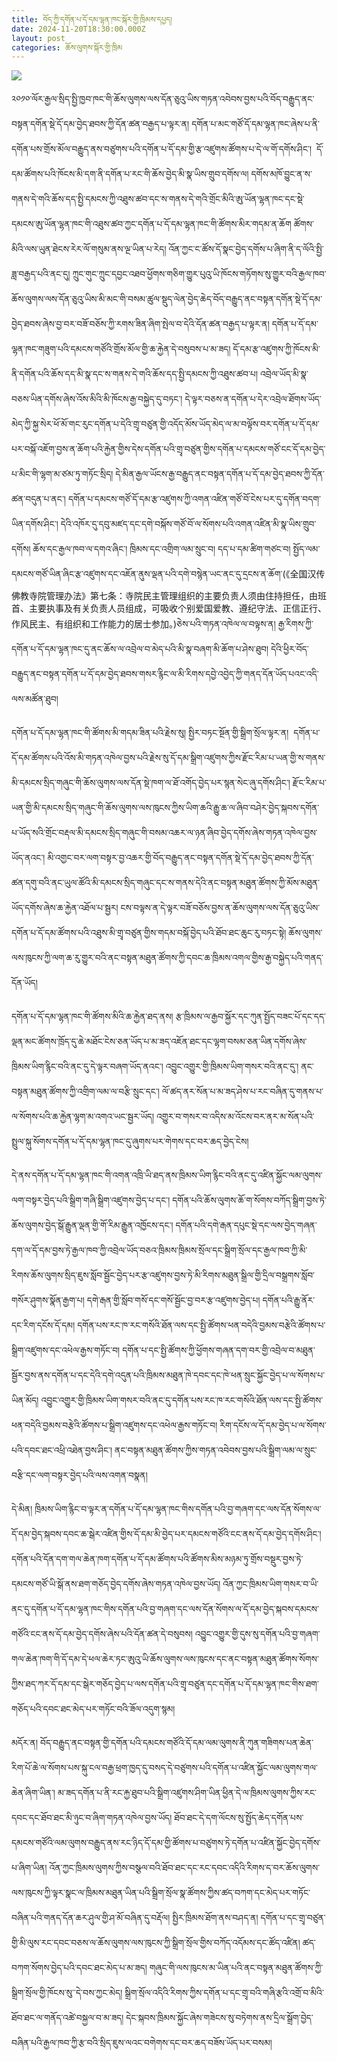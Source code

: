 ```yaml
---
title: བོད་ཀྱི་དགོན་པ་དོ་དམ་ལྷན་ཁང་སྐོར་གྱི་ཁྲིམས་དཔྱད།
date: 2024-11-20T18:30:00.000Z
layout: post
categories: ཆོས་ལུགས་སྐོར་གྱི་ཁྲིམ
---
```


![](/assets/img/%C3%A9%E2%80%9A%C2%A3%C3%A4%C2%BB%E2%80%9C%C3%A5%E2%80%9C%E2%80%A1.jpg)

༢༠༡༠་ལོར་རྒྱལ་སྲིད་སྤྱི་ཁྱབ་ཁང་གི་ཆོས་ལུགས་ལས་དོན་ཅུའུ་ཡིས་གཏན་འབེབས་བྱས་པའི་བོད་བརྒྱུད་ནང་བསྟན་དགོན་སྡེ་དོ་དམ་བྱེད་ཐབས་ཀྱི་དོན་ཚན་བརྒྱད་པ་ལྟར་ན། དགོན་པ་མང་གཙོ་དོ་དམ་ལྷན་ཁང་ཞེས་པ་ནི་དགོན་པས་གྲོས་མོལ་བརྒྱུད་ནས་བཙུགས་པའི་དགོན་པ་དོ་དམ་གྱི་རྩ་འཛུགས་ཚོགས་པ་དེ་ལ་གོ་དགོས་ཤིང་།  དོ་དམ་ཚོགས་པའི་ཁོངས་མི་དག་ནི་དགོན་པ་རང་གི་ཆོས་བྱེད་མི་སྣ་ཡིས་གྲུབ་དགོས་ལ། དགོས་མཁོ་བྱུང་ན་ས་གནས་དེ་གའི་ཆོས་དད་སྤྱི་དམངས་ཀྱི་འཐུས་ཚབ་དང་ས་གནས་དེ་གའི་གྲོང་མིའི་ཨུ་ཡོན་ལྷན་ཁང་དང་སྡེ་དམངས་ཨུ་ཡོན་ལྷན་ཁང་གི་འཐུས་ཚབ་ཀྱང་དགོན་པ་དོ་དམ་ལྷན་ཁང་གི་ཚོགས་མིར་གདམ་ན་ཆོག ཚོགས་མིའི་ལས་ཡུན་ཐེངས་རེར་ལོ་གསུམ་ནས་ལྔ་ཡིན་པ་རེད། འོན་ཀྱང་ང་ཚོས་དོ་སྣང་བྱེད་དགོས་པ་ཞིག་ནི་ད་ལོའི་སྤྱི་ཟླ་བརྒྱད་པའི་ནང་དུ། ཀྲུང་གུང་ཀྲུང་དབྱང་འཐབ་ཕྱོགས་གཅིག་གྱུར་པུའུ་ཡི་ཁོངས་གཏོགས་སུ་གྱུར་བའི་རྒྱལ་ཁབ་ཆོས་ལུགས་ལས་དོན་ཅུའུ་ཡིས་མི་མང་གི་བསམ་ཚུལ་སྡུད་ལེན་བྱེད་ཆེད་བོད་བརྒྱུད་ནང་བསྟན་དགོན་སྡེ་དོ་དམ་བྱེད་ཐབས་ཞེས་བྱ་བར་བཟོ་བཅོས་ཀྱི་རགས་ཟིན་ཞིག་སྤེལ་བ་དེའི་དོན་ཚན་བརྒྱད་པ་ལྟར་ན། དགོན་པ་དོ་དམ་ལྷན་ཁང་གཟུག་པའི་དམངས་གཙོའི་གྲོས་མོལ་གྱི་ཆ་རྐྱེན་དེ་བསུབས་པ་མ་ཟད། དོ་དམ་རྩ་འཛུགས་ཀྱི་ཁོངས་མི་ནི་དགོན་པའི་ཆོས་དད་མི་སྣ་དང་ས་གནས་དེ་གའི་ཆོས་དད་སྤྱི་དམངས་ཀྱི་འཐུས་ཚབ་པ། འབྲེལ་ཡོད་མི་སྣ་བཅས་ཡིན་དགོས་ཞེས་འོས་མིའི་མི་ཁོངས་རྒྱ་བསྐྱེད་དུ་བཏང་། དེ་ལྟར་བཅས་ན་དགོན་པ་དེར་འབྲེལ་ཐོགས་ཡོད་མེད་ཀྱི་སྐྱ་སེར་ཕོ་མོ་གང་རུང་དགོན་པ་དེའི་གྲྭ་བཙུན་གྱི་འདོད་མོས་ཡོད་མེད་ལ་མ་བལྟོས་བར་དགོན་པ་དོ་དམ་པར་བསྐོ་འཇོག་བྱས་ན་ཆོག་པའི་རྐྱེན་གྱིས་དེས་དགོན་པའི་གྲྭ་བཙུན་གྱིས་དགོན་པ་དམངས་གཙོ་ངང་དོ་དམ་བྱེད་པ་མིང་གི་ལྷག་མ་ཙམ་ཏུ་གཏོང་སྲིད། དེ་མིན་རྒྱལ་ཡོངས་རྒྱ་བརྒྱུད་ནང་བསྟན་དགོན་པ་དོ་དམ་བྱེད་ཐབས་ཀྱི་དོན་ཚན་བདུན་པ་ནང་། དགོན་པ་དམངས་གཙོ་དོ་དམ་རྩ་འཛུགས་ཀྱི་འགན་འཛིན་གཙོ་བོ་ངེས་པར་དུ་དགོན་བདག་ཡིན་དགོས་ཤིང་། དེའི་འཁོར་དུ་དབུ་མཛད་དང་དགེ་བསྐོས་གཙོ་བོ་ལ་སོགས་པའི་འགན་འཛིན་མི་སྣ་ཡིས་གྲུབ་དགོས། ཆོས་དང་རྒྱལ་ཁབ་ལ་དགའ་ཞིང་། ཁྲིམས་དང་འགྲིག་ལམ་སྲུང་བ། དད་པ་དམ་ཚིག་གཙང་བ། སྤྱོད་ལམ་དམངས་གཙོ་ཡིན་ཞིང་རྩ་འཛུགས་དང་འཇོན་ནུས་ལྡན་པའི་དགེ་བསྙེན་ཡང་ནང་དུ་དྲངས་ན་ཆོག་(《全国汉传佛教寺院管理办法》第七条：寺院民主管理组织的主要负责人须由住持担任，由班首、主要执事及有关负责人员组成，可吸收个别爱国爱教、遵纪守法、正信正行、作风民主、有组织和工作能力的居士参加。)ཅེས་པའི་གཏན་འཁེལ་ལ་བལྟས་ན། རྒྱ་རིགས་ཀྱི་དགོན་པ་དོ་དམ་ལྷན་ཁང་དུ་ནང་ཆོས་ལ་འབྲེལ་བ་མེད་པའི་མི་སྣ་བཞག་མི་ཆོག་པ་ཤེས་ཐུབ། དེའི་ཕྱིར་བོད་བརྒྱུད་ནང་བསྟན་དགོན་པ་དོ་དམ་བྱེད་ཐབས་གསར་རྙིང་ལ་མི་རིགས་དབྱེ་འབྱེད་ཀྱི་གནད་དོན་ཡོད་པའང་འདི་ལས་མཚོན་ཐུབ། 

དགོན་པ་དོ་དམ་ལྷན་ཁང་གི་ཚོགས་མི་གདམ་ཟིན་པའི་རྗེས་སུ། སྤྱིར་བཏང་སྔོན་གྱི་སྒྲིག་སྲོལ་ལྟར་ན།  དགོན་པ་དོ་དམ་ཚོགས་པའི་འོས་མི་གཏན་འཁེལ་བྱས་པའི་རྗེས་སུ་དོ་དམ་སྒྲིག་འཛུགས་ཀྱིས་རྫོང་རིམ་པ་ཡན་གྱི་ས་གནས་མི་དམངས་སྲིད་གཞུང་གི་ཆོས་ལུགས་ལས་དོན་སྡེ་ཁག་ལ་ཐོ་འགོད་བྱེད་པར་སྙན་སེང་ཞུ་དགོས་ཤིང་། རྫོང་རིམ་པ་ཡན་གྱི་མི་དམངས་སྲིད་གཞུང་གི་ཆོས་ལུགས་ལས་ཁུངས་ཀྱིས་ཡིག་ཆའི་རྒྱུ་ཆ་ལ་ཞིབ་བཤེར་བྱེད་སྐབས་དགོན་པ་ཡོད་སའི་གྲོང་བརྡལ་མི་དམངས་སྲིད་གཞུང་གི་བསམ་འཆར་ལ་ཉན་ཞིབ་བྱེད་དགོས་ཞེས་གཏན་འཁེལ་བྱས་ཡོད་ནའང་། མི་འགྱང་བར་ལག་བསྟར་བྱ་འཆར་གྱི་བོད་བརྒྱུད་ནང་བསྟན་དགོན་སྡེ་དོ་དམ་བྱེད་ཐབས་ཀྱི་དོན་ཚན་དགུ་བའི་ནང་ཡུལ་ཚོའི་མི་དམངས་སྲིད་གཞུང་དང་ས་གནས་དེའི་ནང་བསྟན་མཐུན་ཚོགས་ཀྱི་མོས་མཐུན་ཡོད་དགོས་ཞེས་ཆ་རྐྱེན་འཐོལ་པ་སྦྱར། ངས་བལྟས་ན་དེ་ལྟར་བཟོ་བཅོས་བྱས་ན་ཆོས་ལུགས་ལས་དོན་ཅུའུ་ཡིས་དགོན་པ་དོ་དམ་ཚོགས་པའི་འཐུས་མི་གྲྭ་བཙུན་གྱིས་གདམ་བསྐོ་བྱེད་པའི་ཐོབ་ཐང་ཆུང་རུ་བཏང་སྟེ། ཆོས་ལུགས་ལས་ཁུངས་ཀྱི་ལག་ཆ་རུ་གྱུར་བའི་ནང་བསྟན་མཐུན་ཚོགས་ཀྱི་དབང་ཆ་ཁྲིམས་འགལ་གྱིས་རྒྱ་བསྐྱེད་པའི་གནད་དོན་ཡོད། 

དགོན་པ་དོ་དམ་ལྷན་ཁང་གི་ཚོགས་མིའི་ཆ་རྐྱེན་ཐད་ནས། རྩ་ཁྲིམས་ལ་རྒྱབ་སྐྱོར་དང་ཀུན་སྤྱོད་བཟང་པོ་དང་དད་ལྡན་མང་ཚོགས་ཁྲོད་དུ་ཆེ་མཐོང་ངེས་ཅན་ཡོད་པ་མ་ཟད་འཇོན་ཐང་དང་ལྷག་བསམ་ཅན་ཡིན་དགོས་ཞེས་ཁྲིམས་ཡིག་རྙིང་བའི་ནང་དུ་དེ་ལྟར་བཞག་ཡོད་ནའང་། འབྱུང་འགྱུར་གྱི་ཁྲིམས་ཡིག་གསར་བའི་ནང་དུ་། ནང་བསྟན་མཐུན་ཚོགས་ཀྱི་འགྲིག་ལམ་ལ་བརྩི་སྲུང་དང་། ལོ་ཚད་ནར་སོན་པ་མ་ཟད་ཤེས་པ་རང་བཞིན་དུ་གནས་པ་ལ་སོགས་པའི་ཆ་རྐྱེན་ལྷག་མ་འགའ་ཡང་སྦྱར་ཡོད། འགྱུར་བ་གསར་བ་འདིས་མ་འོངས་བར་ནར་མ་སོན་པའི་སྤྲུལ་སྐུ་སོགས་དགོན་པ་དོ་དམ་ལྷན་ཁང་དུ་ཞུགས་པར་གེགས་དང་བར་ཆད་བྱེད་ངེས། 

དེ་ནས་དགོན་པ་དོ་དམ་ལྷན་ཁང་གི་འགན་འཁྲི་ཡི་ཐད་ནས་ཁྲིམས་ཡིག་རྙིང་བའི་ནང་དུ་འཛིན་སྐྱོང་ལམ་ལུགས་ལག་བསྟར་བྱེད་པའི་སྒྲིག་གཞི་སྒྲིག་འཛུགས་བྱེད་པ་དང་། དགོན་པའི་ཆོས་ལུགས་ཆོ་ག་སོགས་བཀོད་སྒྲིག་བྱས་ཏེ་ཆོས་ལུགས་བྱེད་སྒོ་རྒྱུན་ལྡན་གྱི་གོ་རིམ་རྒྱུན་འཁྱོངས་དང་། དགོན་པའི་དགེ་རྒན་དཔུང་སྡེ་དང་ལས་བྱེད་གཞན་དག་ལ་དོ་དམ་བྱས་ཏེ་རྒྱལ་ཁབ་ཀྱི་འབྲེལ་ཡོད་བཅའ་ཁྲིམས་ཁྲིམས་སྲོལ་དང་སྒྲིག་སྲོལ་དང་རྒྱལ་ཁབ་ཀྱི་མི་རིགས་ཆོས་ལུགས་སྲིད་ཇུས་སློབ་སྦྱོང་བྱེད་པར་རྩ་འཛུགས་བྱས་ཏེ་མི་རིགས་མཐུན་སྒྲིལ་གྱི་དྲིལ་བསྒྲགས་སློབ་གསོར་ཤུགས་སྣོན་རྒྱག་པ། དགེ་རྒན་གྱི་སློབ་གསོ་དང་གསོ་སྦྱོང་བྱ་བར་རྩ་འཛུགས་བྱེད་པ། དགོན་པའི་རྒྱུ་ནོར་དང་རིག་དངོས་དོ་དམ། དགོན་པས་རང་ཁ་རང་གསོའི་ཐོན་ལས་དང་སྤྱི་ཚོགས་ཕན་བདེའི་བྱམས་བརྩེའི་ཚོགས་པ་སྒྲིག་འཛུགས་དང་འཕེལ་རྒྱས་གཏོང་བ། དགོན་པ་དང་སྤྱི་ཚོགས་ཀྱི་ཕྱོགས་གཞན་དག་བར་གྱི་འབྲེལ་བ་མཐུན་སྦྱོར་བྱས་ནས་དགོན་པ་དང་དེའི་དགེ་འདུན་པའི་ཁྲིམས་མཐུན་ཁེ་དབང་དང་ཁེ་ཕན་སྲུང་སྐྱོང་བྱེད་པ་ལ་སོགས་པ་ཡིན་མོད། འབྱུང་འགྱུར་གྱི་ཁྲིམས་ཡིག་གསར་བའི་ནང་དུ་དགོན་པས་རང་ཁ་རང་གསོའི་ཐོན་ལས་དང་སྤྱི་ཚོགས་ཕན་བདེའི་བྱམས་བརྩེའི་ཚོགས་པ་སྒྲིག་འཛུགས་དང་འཕེལ་རྒྱས་གཏོང་བ། རིག་དངོས་ལ་དོ་དམ་བྱེད་པ་ལ་སོགས་པའི་དབང་ཐང་འཕྲི་འཐེན་བྱས་ཤིང་། ནང་བསྟན་མཐུན་ཚོགས་ཀྱིས་གཏན་འབེབས་བྱས་པའི་སྒྲིག་ལམ་ལ་སྲུང་བརྩི་དང་ལག་བསྟར་བྱེད་པའི་ལས་འགན་བསྣན། 

དེ་མིན། ཁྲིམས་ཡིག་རྙིང་བ་ལྟར་ན་དགོན་པ་དོ་དམ་ལྷན་ཁང་གིས་དགོན་པའི་བྱ་གཞག་དང་ལས་དོན་སོགས་ལ་དོ་དམ་བྱེད་སྐབས་དབང་ཆ་སྒེར་འཛིན་གྱིས་དོ་དམ་མི་བྱེད་པར་དམངས་གཙོའི་ངང་ནས་དོ་དམ་བྱེད་དགོས་ཤིང་། དགོན་པའི་དོན་དག་གལ་ཆེན་ཁག་དགོན་པ་དོ་དམ་ཚོགས་པའི་ཚོགས་མིས་མཉམ་ཏུ་གྲོས་བསྡུར་བྱས་ཏེ་དམངས་གཙོ་ཡི་སྒོ་ནས་ཐག་གཅོད་བྱེད་དགོས་ཞེས་གཏན་འཁེལ་བྱས་ཡོད། འོན་ཀྱང་ཁྲིམས་ཡིག་གསར་བ་ཡི་ནང་དུ་དགོན་པ་དོ་དམ་ལྷན་ཁང་གིས་དགོན་པའི་བྱ་གཞག་དང་ལས་དོན་སོགས་ལ་དོ་དམ་བྱེད་སྐབས་དམངས་གཙོའི་ངང་ནས་དོ་དམ་བྱེད་དགོས་ཞེས་པའི་དོན་ཚན་དེ་བསུབས། འབྱུང་འགྱུར་གྱི་དུས་སུ་དགོན་པའི་བྱ་གཞག་གལ་ཆེན་ཁག་གི་དོ་དམ་དེ་ཕལ་ཆེར་ཏང་ཨུའུ་ཡི་ཆོས་ལུགས་ལས་ཁུངས་དང་ནང་བསྟན་མཐུན་ཚོགས་སོགས་ཀྱིས་ཐད་ཀར་དོ་དམ་དང་སྒེར་གཅོད་བྱེད་པ་ལས་དགོན་པའི་གྲྭ་བཙུན་དང་དགོན་པ་དོ་དམ་ལྷན་ཁང་གིས་ཐག་གཅོད་པའི་དབང་ཐང་མེད་པར་གཏོང་བའི་ཟོལ་འདུག་སྙམ། 

མདོར་ན། བོད་བརྒྱུད་ནང་བསྟན་གྱི་དགོན་པའི་དམངས་གཙོའི་དོ་དམ་ལམ་ལུགས་ནི་ཀུན་གཟིགས་པན་ཆེན་རིག་པོ་ཆེ་ལ་སོགས་པས་སྐུ་ངལ་བརྒྱ་ཕྲག་ཁྱད་དུ་བསད་དེ་བཙུགས་པའི་དགོན་པ་འཛིན་སྐྱོང་ལམ་ལུགས་གལ་ཆེན་ཞིག་ཡིན་། མ་ཟད་དགོན་པ་ནི་རང་རྐྱ་ཐུབ་པའི་སྒྲིག་འཛུགས་ཤིག་ཡིན་ཕྱིན་དེ་ལ་ཁྲིམས་ལུགས་ཀྱིས་རང་དབང་དང་ཐོབ་ཐང་མི་ཉུང་བ་ཞིག་གཏན་འཁེལ་བྱས་ཡོད། ཐོབ་ཐང་དེ་དག་ལོངས་སུ་སྤྱོད་ཆེད་དགོན་པས་དམངས་གཙོའི་ལམ་ལུགས་བརྒྱུད་ནས་རང་ཉིད་དོ་དམ་གྱི་ཚོགས་པ་བཙུགས་ཏེ་དགོན་པ་འཛིན་སྐྱོང་བྱེད་དགོས་པ་ཞིག་ཡིན། འོན་ཀྱང་ཁྲིམས་ལུགས་ཀྱིས་བསྩལ་བའི་ཐོབ་ཐང་དང་རང་དབང་འདིའི་རིགས་ད་བར་ཆོས་ལུགས་ལས་ཁུངས་ཀྱི་ལྟར་སྣང་ལ་ཁྲིམས་མཐུན་ཡིན་པའི་སྒྲིག་སྲོལ་སྣ་ཚོགས་ཀྱིས་ཚད་བཀག་དང་མེད་པར་གཏོང་བཞིན་པའི་གནད་དོན་ཆར་ཤུལ་གྱི་ཤ་མོ་བཞིན་དུ་བརྡོལ། སྤྱིར་ཁྲིམས་ཐོག་ནས་བཤད་ན། དགོན་པ་དང་གྲྭ་བཙུན་གྱི་མི་ལུས་རང་དབང་བཅས་ལ་ཆོས་ལུགས་ལས་ཁུངས་ཀྱི་སྒྲིག་སྲོལ་གྱིས་བཀོད་འདོམས་དང་ཚོད་འཛིན། ཚད་བཀག་སོགས་བྱེད་པའི་དབང་ཐང་མེད་པ་མ་ཟད། གཞུང་གི་ལས་ཁུངས་མ་ཡིན་པའི་ནང་བསྟན་མཐུན་ཚོགས་ཀྱི་སྒྲིག་སྲོལ་གྱི་ཁོངས་སུ་་དེ་བས་ཀྱང་མེད། སྒྲིག་སྲོལ་འདིའི་རིགས་ཀྱིས་དགོན་པ་དང་གྲྭ་བའི་གཞི་རྩའི་འགྲོ་བ་མིའི་ཐོབ་ཐང་ལ་གནོད་འཚེ་བསྐྱལ་བ་མ་ཟད། དེང་སྐབས་ཁྲིམས་སྐྱོང་ཞེས་གཟེངས་སུ་བཏེགས་ནས་དྲིལ་སྒྲོག་བྱེད་བཞིན་པའི་རྒྱལ་ཁབ་ཀྱི་རྩ་བའི་སྲིད་ཇུས་ལའང་བགེགས་དང་བར་ཆད་བཟོས་ཡོད་པར་བསམ། 
